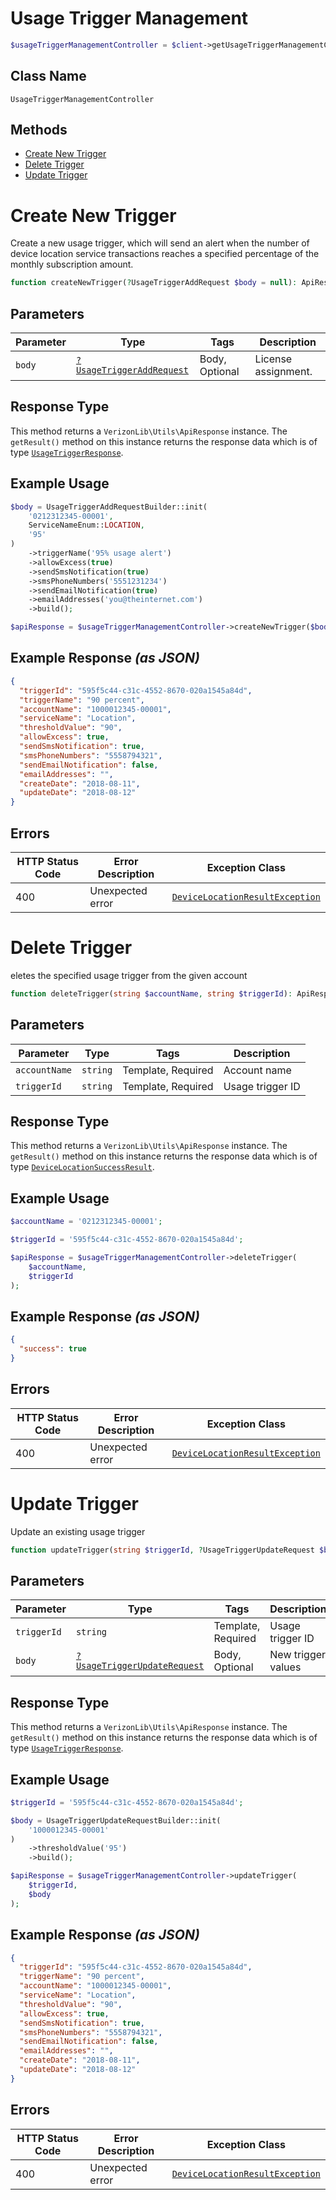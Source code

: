 # Usage Trigger Management

```php
$usageTriggerManagementController = $client->getUsageTriggerManagementController();
```

## Class Name

`UsageTriggerManagementController`

## Methods

* [Create New Trigger](../../doc/controllers/usage-trigger-management.md#create-new-trigger)
* [Delete Trigger](../../doc/controllers/usage-trigger-management.md#delete-trigger)
* [Update Trigger](../../doc/controllers/usage-trigger-management.md#update-trigger)


# Create New Trigger

Create a new usage trigger, which will send an alert when the number of device location service transactions reaches a specified percentage of the monthly subscription amount.

```php
function createNewTrigger(?UsageTriggerAddRequest $body = null): ApiResponse
```

## Parameters

| Parameter | Type | Tags | Description |
|  --- | --- | --- | --- |
| `body` | [`?UsageTriggerAddRequest`](../../doc/models/usage-trigger-add-request.md) | Body, Optional | License assignment. |

## Response Type

This method returns a `VerizonLib\Utils\ApiResponse` instance. The `getResult()` method on this instance returns the response data which is of type [`UsageTriggerResponse`](../../doc/models/usage-trigger-response.md).

## Example Usage

```php
$body = UsageTriggerAddRequestBuilder::init(
    '0212312345-00001',
    ServiceNameEnum::LOCATION,
    '95'
)
    ->triggerName('95% usage alert')
    ->allowExcess(true)
    ->sendSmsNotification(true)
    ->smsPhoneNumbers('5551231234')
    ->sendEmailNotification(true)
    ->emailAddresses('you@theinternet.com')
    ->build();

$apiResponse = $usageTriggerManagementController->createNewTrigger($body);
```

## Example Response *(as JSON)*

```json
{
  "triggerId": "595f5c44-c31c-4552-8670-020a1545a84d",
  "triggerName": "90 percent",
  "accountName": "1000012345-00001",
  "serviceName": "Location",
  "thresholdValue": "90",
  "allowExcess": true,
  "sendSmsNotification": true,
  "smsPhoneNumbers": "5558794321",
  "sendEmailNotification": false,
  "emailAddresses": "",
  "createDate": "2018-08-11",
  "updateDate": "2018-08-12"
}
```

## Errors

| HTTP Status Code | Error Description | Exception Class |
|  --- | --- | --- |
| 400 | Unexpected error | [`DeviceLocationResultException`](../../doc/models/device-location-result-exception.md) |


# Delete Trigger

eletes the specified usage trigger from the given account

```php
function deleteTrigger(string $accountName, string $triggerId): ApiResponse
```

## Parameters

| Parameter | Type | Tags | Description |
|  --- | --- | --- | --- |
| `accountName` | `string` | Template, Required | Account name |
| `triggerId` | `string` | Template, Required | Usage trigger ID |

## Response Type

This method returns a `VerizonLib\Utils\ApiResponse` instance. The `getResult()` method on this instance returns the response data which is of type [`DeviceLocationSuccessResult`](../../doc/models/device-location-success-result.md).

## Example Usage

```php
$accountName = '0212312345-00001';

$triggerId = '595f5c44-c31c-4552-8670-020a1545a84d';

$apiResponse = $usageTriggerManagementController->deleteTrigger(
    $accountName,
    $triggerId
);
```

## Example Response *(as JSON)*

```json
{
  "success": true
}
```

## Errors

| HTTP Status Code | Error Description | Exception Class |
|  --- | --- | --- |
| 400 | Unexpected error | [`DeviceLocationResultException`](../../doc/models/device-location-result-exception.md) |


# Update Trigger

Update an existing usage trigger

```php
function updateTrigger(string $triggerId, ?UsageTriggerUpdateRequest $body = null): ApiResponse
```

## Parameters

| Parameter | Type | Tags | Description |
|  --- | --- | --- | --- |
| `triggerId` | `string` | Template, Required | Usage trigger ID |
| `body` | [`?UsageTriggerUpdateRequest`](../../doc/models/usage-trigger-update-request.md) | Body, Optional | New trigger values |

## Response Type

This method returns a `VerizonLib\Utils\ApiResponse` instance. The `getResult()` method on this instance returns the response data which is of type [`UsageTriggerResponse`](../../doc/models/usage-trigger-response.md).

## Example Usage

```php
$triggerId = '595f5c44-c31c-4552-8670-020a1545a84d';

$body = UsageTriggerUpdateRequestBuilder::init(
    '1000012345-00001'
)
    ->thresholdValue('95')
    ->build();

$apiResponse = $usageTriggerManagementController->updateTrigger(
    $triggerId,
    $body
);
```

## Example Response *(as JSON)*

```json
{
  "triggerId": "595f5c44-c31c-4552-8670-020a1545a84d",
  "triggerName": "90 percent",
  "accountName": "1000012345-00001",
  "serviceName": "Location",
  "thresholdValue": "90",
  "allowExcess": true,
  "sendSmsNotification": true,
  "smsPhoneNumbers": "5558794321",
  "sendEmailNotification": false,
  "emailAddresses": "",
  "createDate": "2018-08-11",
  "updateDate": "2018-08-12"
}
```

## Errors

| HTTP Status Code | Error Description | Exception Class |
|  --- | --- | --- |
| 400 | Unexpected error | [`DeviceLocationResultException`](../../doc/models/device-location-result-exception.md) |

